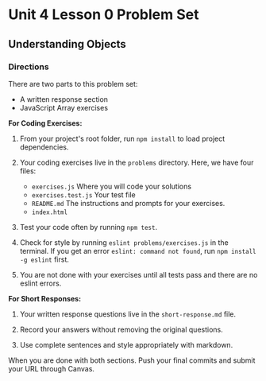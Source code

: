 # Unit 4 Lesson 0 Problem Set
## Understanding Objects

### Directions
There are two parts to this problem set:
* A written response section
* JavaScript Array exercises

**For Coding Exercises:**

1. From your project's root folder, run `npm install` to load project dependencies.

2. Your coding exercises live in the `problems` directory. Here, we have four files:
    * `exercises.js` Where you will code your solutions
    * `exercises.test.js` Your test file
    * `README.md` The instructions and prompts for your exercises.
    * `index.html`


3. Test your code often by running `npm test`. 

4. Check for style by running `eslint problems/exercises.js` in the terminal. If you get an error `eslint: command not found`, run `npm install -g eslint` first.

5. You are not done with your exercises until all tests pass and there are no eslint errors.


**For Short Responses:**

1. Your written response questions live in the `short-response.md` file.

2. Record your answers without removing the original questions.

3. Use complete sentences and style appropriately with markdown.


When you are done with both sections. Push your final commits and submit your URL through Canvas.
